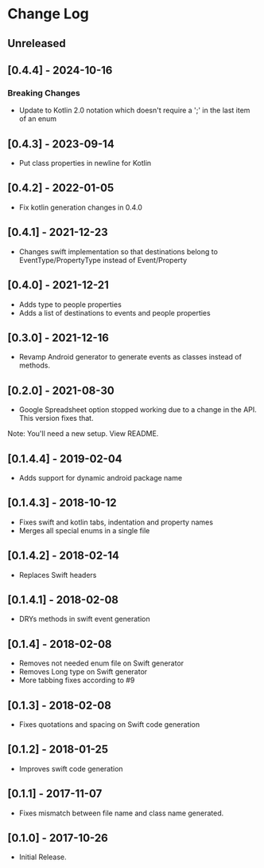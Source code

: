 # Change Log

## Unreleased

## [0.4.4] - 2024-10-16

### Breaking Changes
- Update to Kotlin 2.0 notation which doesn't require a ';' in the last item of an enum

## [0.4.3] - 2023-09-14
- Put class properties in newline for Kotlin

## [0.4.2] - 2022-01-05
- Fix kotlin generation changes in 0.4.0

## [0.4.1] - 2021-12-23
- Changes swift implementation so that destinations belong to EventType/PropertyType instead of Event/Property

## [0.4.0] - 2021-12-21
- Adds type to people properties
- Adds a list of destinations to events and people properties

## [0.3.0] - 2021-12-16
- Revamp Android generator to generate events as classes instead of methods.

## [0.2.0] - 2021-08-30
- Google Spreadsheet option stopped working due to a change in the API. This version fixes that.

Note: You'll need a new setup. View README.

## [0.1.4.4] - 2019-02-04
 - Adds support for dynamic android package name

## [0.1.4.3] - 2018-10-12
 - Fixes swift and kotlin tabs, indentation and property names
 - Merges all special enums in a single file

## [0.1.4.2] - 2018-02-14
 - Replaces Swift headers

## [0.1.4.1] - 2018-02-08
- DRYs methods in swift event generation

## [0.1.4] - 2018-02-08
- Removes not needed enum file on Swift generator
- Removes Long type on Swift generator
- More tabbing fixes according to #9

## [0.1.3] - 2018-02-08
- Fixes quotations and spacing on Swift code generation

## [0.1.2] - 2018-01-25
- Improves swift code generation

## [0.1.1] - 2017-11-07
- Fixes mismatch between file name and class name generated.

## [0.1.0] - 2017-10-26
- Initial Release.

